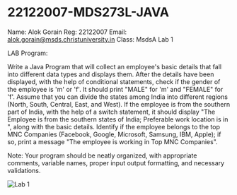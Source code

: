 # 22122007-MDS273L-JAVA

Name: Alok Gorain
Reg: 22122007
Email: alok.gorain@msds.christuniversity.in
Class: MsdsA
Lab 1

LAB Program:

Write a Java Program that will collect an employee's basic details that fall into different data types and displays them.
After the details have been displayed, with the help of conditional statements, check if the gender of the employee is 'm' or 'f'. It should print "MALE" for 'm' and "FEMALE" for 'f'.
Assume that you can divide the states among India into different regions (North, South, Central, East, and West). If the employee is from the southern part of India, with the help of a switch statement, it should display "The Employee is from the southern states of India; Preferable work location is in <state>", along with the basic details.
Identify if the employee belongs to the top MNC Companies (Facebook, Google, Microsoft, Samsung, IBM, Apple); if so, print a message "The employee is working in Top MNC Companies".

Note: Your program should be neatly organized, with appropriate comments, variable names, proper input output formatting, and necessary validations.

  ![Lab 1](https://github.com/alok-gorain/22122007-MDS273L-JAVA/assets/118044876/46f1b08b-ccfe-4770-8bb5-54e2c23c684b)

  

